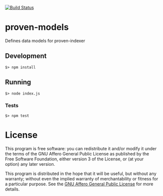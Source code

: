[![Build Status](https://travis-ci.org/proven-systems/proven-models.svg?branch=master)](https://travis-ci.org/proven-systems/proven-models)

# proven-models

Defines data models for proven-indexer

## Development

    $> npm install

## Running

    $> node index.js

### Tests

    $> npm test

# License

This program is free software: you can redistribute it and/or modify it under the terms of the GNU Affero General Public License as published by the Free Software Foundation, either version 3 of the License, or (at your option) any later version.

This program is distributed in the hope that it will be useful, but without any warranty; without even the implied warranty of merchantability or fitness for a particular purpose.  See the [GNU Affero General Public License](http://www.gnu.org/licenses/agpl.html) for more details.
